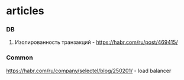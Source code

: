 # articles

### DB

1. Изолированность транзакций - https://habr.com/ru/post/469415/

### Common

https://habr.com/ru/company/selectel/blog/250201/ - load balancer
